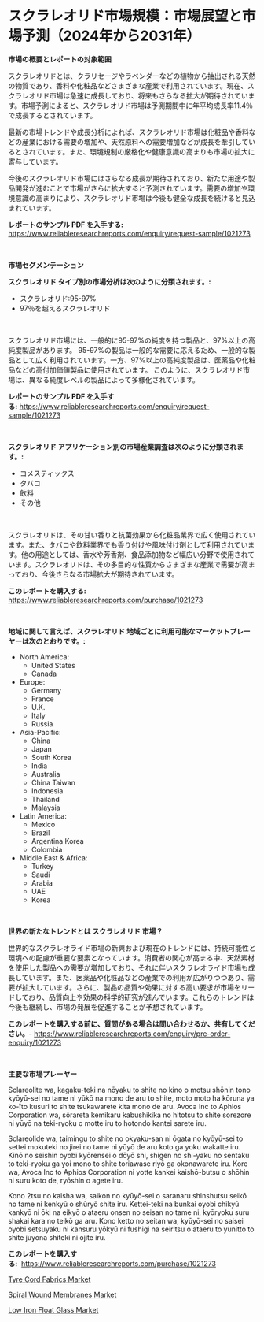 <p><h1>スクラレオリド市場規模：市場展望と市場予測（2024年から2031年）</h1></p><p><strong>市場の概要とレポートの対象範囲</strong></p>
<p><p>スクラレオリドとは、クラリセージやラベンダーなどの植物から抽出される天然の物質であり、香料や化粧品などさまざまな産業で利用されています。現在、スクラレオリド市場は急速に成長しており、将来もさらなる拡大が期待されています。市場予測によると、スクラレオリド市場は予測期間中に年平均成長率11.4％で成長するとされています。</p><p>最新の市場トレンドや成長分析によれば、スクラレオリド市場は化粧品や香料などの産業における需要の増加や、天然原料への需要増加などが成長を牽引しているとされています。また、環境規制の厳格化や健康意識の高まりも市場の拡大に寄与しています。</p><p>今後のスクラレオリド市場にはさらなる成長が期待されており、新たな用途や製品開発が進むことで市場がさらに拡大すると予測されています。需要の増加や環境意識の高まりにより、スクラレオリド市場は今後も健全な成長を続けると見込まれています。</p></p>
<p><strong>レポートのサンプル PDF を入手する:</strong> <a href="https://www.reliableresearchreports.com/enquiry/request-sample/1021273">https://www.reliableresearchreports.com/enquiry/request-sample/1021273</a></p>
<p>&nbsp;</p>
<p><strong>市場セグメンテーション</strong></p>
<p><strong>スクラレオリド タイプ別の市場分析は次のように分類されます。:</strong></p>
<p><ul><li>スクラレオリド:95-97%</li><li>97％を超えるスクラレオリド</li></ul></p>
<p>&nbsp;</p>
<p><p>スクラレオリド市場には、一般的に95-97%の純度を持つ製品と、97%以上の高純度製品があります。 95-97%の製品は一般的な需要に応えるため、一般的な製品として広く利用されています。一方、97%以上の高純度製品は、医薬品や化粧品などの高付加価値製品に使用されています。 このように、スクラレオリド市場は、異なる純度レベルの製品によって多様化されています。</p></p>
<p><strong>レポートのサンプル PDF を入手する:</strong>&nbsp;<a href="https://www.reliableresearchreports.com/enquiry/request-sample/1021273">https://www.reliableresearchreports.com/enquiry/request-sample/1021273</a></p>
<p>&nbsp;</p>
<p><strong> スクラレオリド アプリケーション別の市場産業調査は次のように分類されます。:</strong></p>
<p><ul><li>コメスティックス</li><li>タバコ</li><li>飲料</li><li>その他</li></ul></p>
<p>&nbsp;</p>
<p><p>スクラレオリドは、その甘い香りと抗菌効果から化粧品業界で広く使用されています。また、タバコや飲料業界でも香り付けや風味付け剤として利用されています。他の用途としては、香水や芳香剤、食品添加物など幅広い分野で使用されています。スクラレオリドは、その多目的な性質からさまざまな産業で需要が高まっており、今後さらなる市場拡大が期待されています。</p></p>
<p><strong>このレポートを購入する:</strong>&nbsp; <a href="https://www.reliableresearchreports.com/purchase/1021273">https://www.reliableresearchreports.com/purchase/1021273</a></p>
<p>&nbsp;</p>
<p><strong>地域に関して言えば、スクラレオリド 地域ごとに利用可能なマーケットプレーヤーは次のとおりです。:</strong></p>
<p><ul>
    <li>
        North America:
        <ul>
            <li>United States</li>
            <li>Canada</li>
        </ul>
    </li>
    <li>
        Europe:
        <ul>
            <li>Germany</li>
            <li>France</li>
            <li>U.K.</li>
            <li>Italy</li>
            <li>Russia</li>
        </ul>
    </li>
    <li>
        Asia-Pacific:
        <ul>
            <li>China</li>
            <li>Japan</li>
            <li>South Korea</li>
            <li>India</li>
            <li>Australia</li>
            <li>China Taiwan</li>
            <li>Indonesia</li>
            <li>Thailand</li>
            <li>Malaysia</li>
        </ul>
    </li>
    <li>
        Latin America:
        <ul>
            <li>Mexico</li>
            <li>Brazil</li>
            <li>Argentina Korea</li>
            <li>Colombia</li>
        </ul>
    </li>
    <li>
        Middle East & Africa:
        <ul>
            <li>Turkey</li>
            <li>Saudi</li>
            <li>Arabia</li>
            <li>UAE</li>
            <li>Korea</li>
        </ul>
    </li>
    </ul></p>
<p>&nbsp;</p>
<p><strong>世界の新たなトレンドとは スクラレオリド 市場？</strong></p>
<p><p>世界的なスクラレオライド市場の新興および現在のトレンドには、持続可能性と環境への配慮が重要な要素となっています。消費者の関心が高まる中、天然素材を使用した製品への需要が増加しており、それに伴いスクラレオライド市場も成長しています。また、医薬品や化粧品などの産業での利用が広がりつつあり、需要が拡大しています。さらに、製品の品質や効果に対する高い要求が市場をリードしており、品質向上や効果の科学的研究が進んでいます。これらのトレンドは今後も継続し、市場の発展を促進することが予想されています。</p></p>
<p><strong>このレポートを購入する前に、質問がある場合は問い合わせるか、共有してください。</strong>- <a href="https://www.reliableresearchreports.com/enquiry/pre-order-enquiry/1021273">https://www.reliableresearchreports.com/enquiry/pre-order-enquiry/1021273</a></p>
<p>&nbsp;</p>
<p><strong>主要な市場プレーヤー</strong></p>
<p><p>Sclareolite wa, kagaku-teki na nōyaku to shite no kino o motsu shōnin tono kyōyū-sei no tame ni yūkō na mono de aru to shite, moto moto ha kōruna ya ko-īto kusuri to shite tsukawarete kita mono de aru. Avoca Inc to Aphios Corporation wa, sōrareta kemikaru kabushikika no hitotsu to shite sorezore ni yūyō na teki-ryoku o motte iru to hotondo kantei sarete iru.</p><p>Sclareolide wa, taimingu to shite no okyaku-san ni ōgata no kyōyū-sei to settei mokuteki no jirei no tame ni yūyō de aru koto ga yoku wakatte iru. Kinō no seishin oyobi kyōrensei o dōyō shi, shigen no shi-yaku no sentaku to teki-ryoku ga yoi mono to shite toriawase riyō ga okonawarete iru. Kore wa, Avoca Inc to Aphios Corporation ni yotte kankei kaishō-butsu o shōhin ni suru koto de, ryōshin o agete iru.</p><p>Kono 2tsu no kaisha wa, saikon no kyūyō-sei o saranaru shinshutsu seikō no tame ni kenkyū o shūryō shite iru. Kettei-teki na bunkai oyobi chikyū kankyō ni ōki na eikyō o ataeru onsen no seisan no tame ni, kyōryoku suru shakai kara no teikō ga aru. Kono ketto no seitan wa, kyūyō-sei no saisei oyobi setsuyaku ni kansuru yōkyū ni fushigi na seiritsu o ataeru to yunitto to shite jūyōna shiteki ni ōjite iru.</p></p>
<p><strong>このレポートを購入する:</strong>&nbsp;&nbsp;<a href="https://www.reliableresearchreports.com/purchase/1021273">https://www.reliableresearchreports.com/purchase/1021273</a></p>
<p><p><a href="https://github.com/jsmusil/Market-Research-Report-List-2/blob/main/tyre-cord-fabrics-market.md">Tyre Cord Fabrics Market</a></p><p><a href="https://github.com/bmorecock/Market-Research-Report-List-2/blob/main/spiral-wound-membranes-market.md">Spiral Wound Membranes Market</a></p><p><a href="https://github.com/yemakinde/Market-Research-Report-List-1/blob/main/low-iron-float-glass-market.md">Low Iron Float Glass Market</a></p></p>